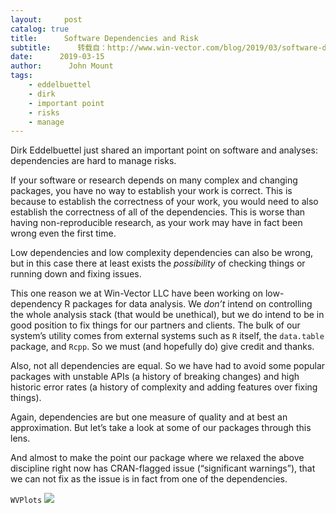 ```yaml
---
layout:     post
catalog: true
title:      Software Dependencies and Risk
subtitle:      转载自：http://www.win-vector.com/blog/2019/03/software-dependencies-and-risk/
date:      2019-03-15
author:      John Mount
tags:
    - eddelbuettel
    - dirk
    - important point
    - risks
    - manage
---
```


Dirk Eddelbuettel just shared an important point on software and analyses: dependencies are hard to manage risks.

If your software or research depends on many complex and changing packages, you have no way to establish your work is correct. This is because to establish the correctness of your work, you would need to also establish the correctness of all of the dependencies. This is worse than having non-reproducible research, as your work may have in fact been wrong even the first time.




Low dependencies and low complexity dependencies can also be wrong, but in this case there at least exists the *possibility* of checking things or running down and fixing issues.

This one reason we at Win-Vector LLC have been working on low-dependency R packages for data analysis. We *don’t* intend on controlling the whole analysis stack (that would be unethical), but we do intend to be in good position to fix things for our partners and clients. The bulk of our system’s utility comes from external systems such as `R` itself, the `data.table` package, and `Rcpp`. So we must (and hopefully do) give credit and thanks.

Also, not all dependencies are equal. So we have had to avoid some popular packages with unstable APIs (a history of breaking changes) and high historic error rates (a history of complexity and adding features over fixing things).

Again, dependencies are but one measure of quality and at best an approximation. But let’s take a look at some of our packages through this lens.

And almost to make the point our package where we relaxed the above discipline right now has CRAN-flagged issue (“significant warnings”), that we can not fix as the issue is in fact from one of the dependencies.

`WVPlots` ![](https://tinyverse.netlify.com/badge/WVPlots)

